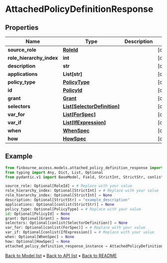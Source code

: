 # AttachedPolicyDefinitionResponse

## Properties
Name | Type | Description | Notes
------------ | ------------- | ------------- | -------------
**source_role** | [**RoleId**](RoleId.md) |  | [optional] 
**role_hierarchy_index** | **int** |  | [optional] 
**description** | **str** |  | [optional] 
**applications** | **List[str]** |  | [optional] 
**policy_type** | [**PolicyType**](PolicyType.md) |  | [optional] 
**id** | [**PolicyId**](PolicyId.md) |  | [optional] 
**grant** | [**Grant**](Grant.md) |  | [optional] 
**selectors** | [**List[SelectorDefinition]**](SelectorDefinition.md) |  | [optional] 
**var_for** | [**List[ForSpec]**](ForSpec.md) |  | [optional] 
**var_if** | [**List[IfExpression]**](IfExpression.md) |  | [optional] 
**when** | [**WhenSpec**](WhenSpec.md) |  | [optional] 
**how** | [**HowSpec**](HowSpec.md) |  | [optional] 
## Example

```python
from finbourne_access.models.attached_policy_definition_response import AttachedPolicyDefinitionResponse
from typing import Any, Dict, List, Optional
from pydantic.v1 import BaseModel, Field, StrictInt, StrictStr, conlist

source_role: Optional[RoleId] = # Replace with your value
role_hierarchy_index: Optional[StrictInt] = # Replace with your value
role_hierarchy_index: Optional[StrictInt] = None
description: Optional[StrictStr] = "example_description"
applications: Optional[conlist(StrictStr)] = None
policy_type: Optional[PolicyType] = # Replace with your value
id: Optional[PolicyId] = None
grant: Optional[Grant] = None
selectors: Optional[conlist(SelectorDefinition)] = None
var_for: Optional[conlist(ForSpec)] = # Replace with your value
var_if: Optional[conlist(IfExpression)] = # Replace with your value
when: Optional[WhenSpec] = None
how: Optional[HowSpec] = None
attached_policy_definition_response_instance = AttachedPolicyDefinitionResponse(source_role=source_role, role_hierarchy_index=role_hierarchy_index, description=description, applications=applications, policy_type=policy_type, id=id, grant=grant, selectors=selectors, var_for=var_for, var_if=var_if, when=when, how=how)

```

[Back to Model list](../README.md#documentation-for-models) &#8226; [Back to API list](../README.md#documentation-for-api-endpoints) &#8226; [Back to README](../README.md)

